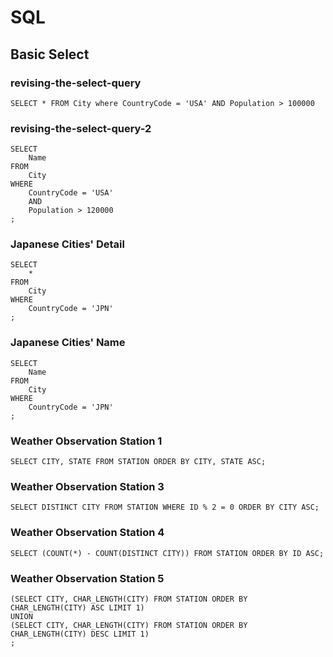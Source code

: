 # SQL

## Basic Select

### revising-the-select-query

```
SELECT * FROM City where CountryCode = 'USA' AND Population > 100000
```

### revising-the-select-query-2

```
SELECT
    Name
FROM
    City
WHERE
    CountryCode = 'USA'
    AND
    Population > 120000
;
```

### Japanese Cities' Detail

```
SELECT
    *
FROM
    City
WHERE
    CountryCode = 'JPN'
;
```

### Japanese Cities' Name

```
SELECT
    Name
FROM
    City
WHERE
    CountryCode = 'JPN'
;
```

### Weather Observation Station 1

```
SELECT CITY, STATE FROM STATION ORDER BY CITY, STATE ASC;
```

### Weather Observation Station 3

```mysql
SELECT DISTINCT CITY FROM STATION WHERE ID % 2 = 0 ORDER BY CITY ASC;
```

### Weather Observation Station 4

```mysql
SELECT (COUNT(*) - COUNT(DISTINCT CITY)) FROM STATION ORDER BY ID ASC;
```

### Weather Observation Station 5

```mysql
(SELECT CITY, CHAR_LENGTH(CITY) FROM STATION ORDER BY CHAR_LENGTH(CITY) ASC LIMIT 1)
UNION
(SELECT CITY, CHAR_LENGTH(CITY) FROM STATION ORDER BY CHAR_LENGTH(CITY) DESC LIMIT 1)
;
```
